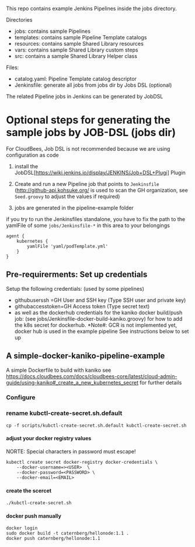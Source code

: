 This repo contains example Jenkins Pipelines inside the jobs directory.

Directories
* jobs: contains sample Pipelines
* templates: contains sample Pipeline Template catalogs
* resources: contains sample Shared Library resources
* vars: contains sample Shared Library custom steps
* src: contains a sample Shared Library Helper class

Files:
* catalog.yaml: Pipeline Template catalog descriptor
* Jenkinsfile: generate all jobs from jobs dir by Jobs DSL (optional)


The related Pipeline jobs in Jenkins can be generated by JobDSL

# Optional steps for generating the sample jobs by JOB-DSL (jobs dir)
For CloudBees, Job DSL is not recommended because we are using configuration as code

1. install the  JobDSL[https://wiki.jenkins.io/display/JENKINS/Job+DSL+Plugi] Plugin

2. Create and run a new Pipeline job that points to `Jenkinsfile`  
   (http://github-api.kohsuke.org/ is used to scan the GH organization, see `Seed.groovy` to adjust the values if required)

3. jobs are generated in the pipeline-example folder


if you try to run the Jenkinsfiles standalone, you have to fix the path to the yamlFile of some `jobs/Jenkinsfile-*` in this area to your belongings
```
agent {
    kubernetes {
        yamlFile 'yaml/podTemplate.yml'
    }
}
```



## Pre-requirerments: Set up credentials

Setup the following credentials:  (used by some pipelines)

* githubuserssh =GH User and SSH key (Type SSH user and private key)
* githubaccesstoken=GH Access token (Type secret text)
* as well as the dockerhub  credentials for the kaniko  docker build/push job: (see  jobs/Jenkinsfile-docker-build-kaniko.groovy)
for how to add the k8s secret for dockerhub. *Note#: GCR is not implemented yet, docker hub is used in the example pipeline  See instructions below to set up 

## A simple-docker-kaniko-pipeline-example
A simple Dockerfile to build with kaniko
see https://docs.cloudbees.com/docs/cloudbees-core/latest/cloud-admin-guide/using-kaniko#_create_a_new_kubernetes_secret   for further details
### Configure

### rename kubctl-create-secret.sh.default
```
cp -f scripts/kubctl-create-secret.sh.default kubctl-create-secret.sh
```
#### adjust your docker registry values
NORTE: Special characters in password must escape!
```
kubectl create secret docker-registry docker-credentials \
    --docker-username=><USER>  \
    --docker-password=<PASSWORD> \
    --docker-email=<EMAIL>
```
#### create the scercet
```
./kubctl-create-secret.sh
```
#### docker push manually
```
docker login
sudo docker build -t caternberg/hellonode:1.1 .
docker push caternberg/hellonode:1.1
```

